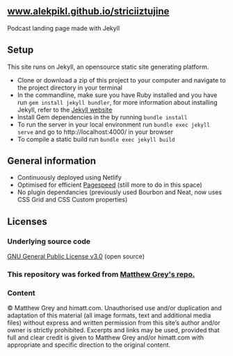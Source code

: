 www.alekpikl.github.io/striciiztujine
--------
Podcast landing page made with Jekyll

## Setup
This site runs on Jekyll, an opensource static site generating platform.

- Clone or download a zip of this project to your computer and navigate to the
project directory in your terminal
- In the commandline, make sure you have Ruby installed and you have run
`gem install jekyll bundler`, for more information about installing Jekyll,
refer to the [Jekyll website](https://jekyllrb.com/docs/quickstart/)
- Install Gem dependencies in the by running `bundle install`
- To run the server in your local environment run `bundle exec jekyll serve` and
go to http://localhost:4000/ in your browser
- To compile a static build run `bundle exec jekyll build`

## General information
- Continuously deployed using Netlify
- Optimised for efficient [Pagespeed](https://developers.google.com/speed/pagespeed/insights/) (still more to do in this space)
- No plugin dependancies (previously used Bourbon and Neat, now uses CSS Grid and CSS Custom properties)

## Licenses
### Underlying source code
[GNU General Public License v3.0](LICENSE) (open source)
### This repository was forked from [Matthew Grey's repo.](https://github.com/MattGreyDesign/himatt.com)

### Content
© Matthew Grey and himatt.com. Unauthorised use and/or duplication and
adaptation of this material (all image formats, text and additional media files)
without express and written permission from this site’s author and/or owner is
strictly prohibited. Excerpts and links may be used, provided that full and
clear credit is given to Matthew Grey and/or himatt.com with appropriate and
specific direction to the original content.
